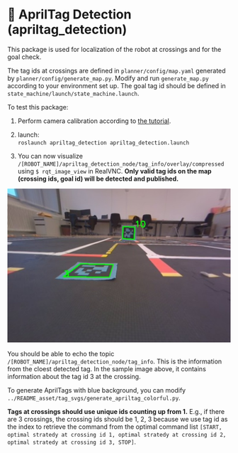 # :mag_right: AprilTag Detection (apriltag_detection)
This package is used for localization of the robot at crossings and for the goal check. 

The tag ids at crossings are defined in `planner/config/map.yaml` generated by `planner/config/generate_map.py`. Modify and run `generate_map.py` according to your environment set up. The goal tag id should be defined in `state_machine/launch/state_machine.launch`. 


To test this package:
1. Perform camera calibration according to [the tutorial](https://github.com/ETHZ-DT-Class/camera-calibration-tools?tab=readme-ov-file).

2. launch:  
`roslaunch apriltag_detection apriltag_detection.launch`

3. You can now visualize `/[ROBOT_NAME]/apriltag_detection_node/tag_info/overlay/compressed` using `$ rqt_image_view` in RealVNC. **Only valid tag ids on the map (crossing ids, goal id) will be detected and published.**
<img src="../README_asset/apriltag.png" alt="Detction example" width="600"/>

You should be able to echo the topic `/[ROBOT_NAME]/apriltag_detection_node/tag_info`. This is the information from the cloest detected tag. In the sample image above, it contains information about the tag id 3 at the crossing.

To generate AprilTags with blue background, you can modify `../README_asset/tag_svgs/generate_apriltag_colorful.py`.

**Tags at crossings should use unique ids counting up from 1.** E.g., if there are 3 crossings, the crossing ids should be 1, 2, 3 because we use tag id as the index to retrieve the command from the optimal command list `[START, optimal stratedy at crossing id 1, optimal stratedy at crossing id 2, optimal stratedy at crossing id 3, STOP]`.